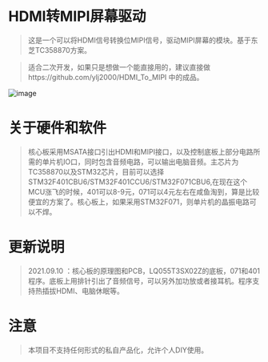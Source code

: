# HDMI转MIPI屏幕驱动

>这是一个可以将HDMI信号转换位MIPI信号，驱动MIPI屏幕的模块。基于东芝TC358870方案。

>适合二次开发，如果只是想做一个能直接用的，建议直接做https://github.com/ylj2000/HDMI_To_MIPI 中的成品。

![image](https://github.com/ylj2000/MSATA_HDMI_MIPI/Image/LQ055T3SX02Z.jpg)

# 关于硬件和软件

>核心板采用MSATA接口引出HDMI和MIPI接口，以及控制底板上部分电路所需的单片机IO口，同时包含音频电路，可以输出电脑音频。主芯片为TC358870以及STM32芯片，目前可以选择STM32F401CBU6/STM32F401CCU6/STM32F071CBU6,在现在这个MCU涨飞的时候，401可以8-9元，071可以4元左右在咸鱼淘到，算是比较便宜的方案了。核心板上，如果采用STM32F071，则单片机的晶振电路可以不焊。

# 更新说明
>2021.09.10 ：核心板的原理图和PCB，LQ055T3SX02Z的底板，071和401程序。底板上用排针引出了音频信号，可以另外加功放或者接耳机。程序支持热插拔HDMI、电脑休眠等。

# 注意
> 本项目不支持任何形式的私自产品化，允许个人DIY使用。
